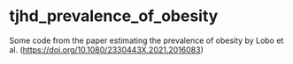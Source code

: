# tjhd_prevalence_of_obesity
Some code from the paper estimating the prevalence of obesity by Lobo et al. (https://doi.org/10.1080/2330443X.2021.2016083)
